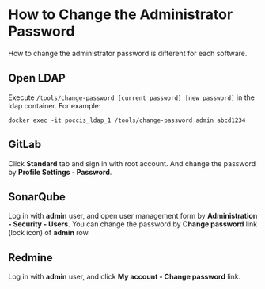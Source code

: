 How to Change the Administrator Password
========================================

How to change the administrator password is different for each software.

Open LDAP
---------
Execute `/tools/change-password [current password] [new password]` in the ldap container.
For example:

```
docker exec -it poccis_ldap_1 /tools/change-password admin abcd1234
```

GitLab
------
Click **Standard** tab and sign in with root account.
And change the password by **Profile Settings - Password**.

SonarQube
---------
Log in with **admin** user, 
and open user management form by **Administration - Security - Users**.
You can change the password by **Change password** link (lock icon) of **admin** row.

Redmine
-------
Log in with **admin** user,
and click **My account - Change password** link.

